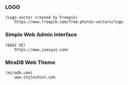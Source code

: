 ### LOGO
    (Logo vector created by Freepik) 
        https://www.freepik.com/free-photos-vectors/logo
### Simple Web Admin Interface 
    (EASY UI) 
        https://www.jeasyui.com/
### MiraDB Web Theme  
    (miradb.com)
        www.styleshout.com
